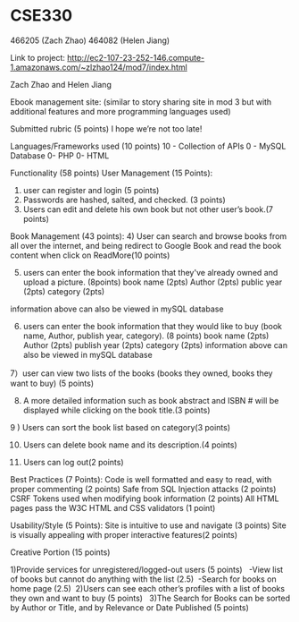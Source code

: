 # CSE330
466205 (Zach Zhao)
464082 (Helen Jiang)

Link to project:
http://ec2-107-23-252-146.compute-1.amazonaws.com/~zlzhao124/mod7/index.html




Zach Zhao and Helen Jiang

Ebook management site:
(similar to story sharing site in mod 3 but with additional features and more programming languages used)

Submitted rubric (5 points)
I hope we’re not too late!

Languages/Frameworks used (10 points)
10 - Collection of APIs
0 - MySQL Database
0- PHP
0- HTML

Functionality (58 points)
User Management (15 Points):
1) user can register and login (5 points)
2) Passwords are hashed, salted, and checked. (3 points) 
3) Users can edit and delete his own book but not other user’s book.(7 points)

Book Management (43 points):
4) User can search and browse books from all over the internet, and being redirect to Google Book and read the book content when click on ReadMore(10 points)

5) users can enter the book information that they've already owned and upload a picture. (8points)
book name (2pts)
Author (2pts)
public year (2pts)
category (2pts)

information above can also be viewed in mySQL database

6) users can enter the book information that they would like to buy (book name, Author, publish year, category). (8 points)
book name (2pts)
Author (2pts)
publish year (2pts)
category (2pts)
information above can also be viewed in mySQL database

7）user can view two lists of the books (books they owned, books they want to buy) (5 points)

8) A more detailed information such as book abstract and ISBN # will be displayed while clicking on the book title.(3 points)

9 ) Users can sort the book list based on category(3 points)

10) Users can delete book name and its description.(4 points) 

11)  Users can log out(2 points)

Best Practices (7 Points):
Code is well formatted and easy to read, with proper commenting (2 points)
Safe from SQL Injection attacks (2 points)
CSRF Tokens used when modifying book information (2 points)
All HTML pages pass the W3C HTML and CSS validators (1 point)

Usability/Style (5 Points):
Site is intuitive to use and navigate (3 points)
Site is visually appealing with proper interactive features(2 points)

Creative Portion (15 points) 

1)Provide services for unregistered/logged-out users (5 points)  
-View list of books but cannot do anything with the list (2.5) 
-Search for books on home page (2.5)
 2)Users can see each other’s profiles with a list of books they own and want to buy (5 points)
  3)The Search for Books can be sorted by Author or Title, and by Relevance or Date Published (5 points) 

